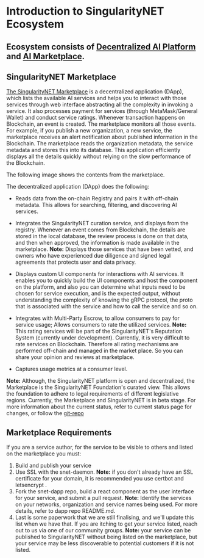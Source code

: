 # Introduction to SingularityNET Ecosystem

## Ecosystem consists of [Decentralized AI Platform](/docs/products/DecentralizedAIPlatform/) and [AI Marketplace](/docs/products/AIMarketplace/).

## SingularityNET Marketplace

[The SingularityNET Marketplace](http://beta.singularitynet.io) is a decentralized application (DApp), which lists the available AI services and helps you to interact with those services through web interface abstracting all the complexity in invoking a service. It also processes payment for services (through MetaMask/General Wallet) and conduct service ratings.
Whenever transaction happens on Blockchain, an event is created. The marketplace monitors all those events.
For example, if you publish a new organization, a new service, the marketplace receives an alert notification about published information in the Blockchain. The marketplace reads the organization metadata, the service metadata and stores this into its database. This application efficiently displays all the details quickly without relying on the slow performance of the Blockchain.

The following image shows the contents from the marketplace.

<ImageViewer src="/assets/images/products/AIMarketplace/forcomers/dapp_landing_page.webp" alt="marketplace"/>

The decentralized application (DApp) does the following:

-   Reads data from the on-chain Registry and pairs it with off-chain metadata.
    This allows for searching, filtering, and discovering AI services.

-   Integrates the SingularityNET curation service, and displays from the registry.
    Whenever an event comes from Blockchain, the details are stored in the local database, the review process is done on that data, and then when approved, the information is made available in the marketplace.
    **Note:** Displays those services that have been vetted, and owners who have experienced due diligence and signed legal agreements that protects user and data privacy.

-   Displays custom UI components for interactions with AI services.
    It enables you to quickly build the UI components and host the component on the platform, and also you can determine what inputs need to be chosen for service execution, and is the expected output, without understanding the complexity of knowing the gRPC protocol, the proto that is associated with the service and how to call the service and so on.

-   Integrates with Multi-Party Escrow, to allow consumers to pay for service usage;
    Allows consumers to rate the utilized services.
    **Note:** This rating services will be part of the SingularityNET's Reputation System (currently under development). Currently, it is very difficult to rate services on Blockchain. Therefore all rating mechanisms are performed off-chain and managed in the market place. So you can share your opinion and reviews at marketplace.

-   Captures usage metrics at a consumer level.

**Note:** Although, the SingularityNET platform is open and decentralized, the Marketplace is the SingularityNET Foundation's curated view. This allows the foundation to adhere to legal requirements of different legislative regions. Currently, the Marketplace and SingularityNET is in beta stage. For more information about the current status, refer to current status page for changes, or follow the [git-repo](https://github.com/singnet/snet-dapp)

## Marketplace Requirements

If you are a service author, for the service to be visible to others and listed on the marketplace you must:

1. Build and publish your service
2. Use SSL with the snet-daemon.
   **Note:** if you don't already have an SSL certificate for your domain, it is recommended you use certbot and letsencrypt .
3. Fork the snet-dapp repo, build a react component as the user interface for your service, and submit a pull request.
   **Note:** Identify the services on your networks, organization and service names being used. For more details, refer to dapp repo README.md.
4. Last is some paperwork that we are still finalising, and we'll update this list when we have that. If you are itching to get your service listed, reach out to us via one of our community groups.
   **Note:** your service can be published to SingularityNET without being listed on the marketplace, but your service may be less discoverable to potential customers if it is not listed.
